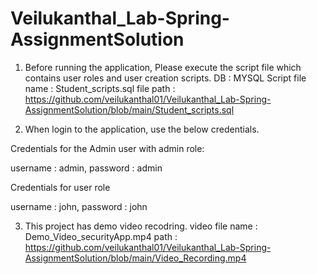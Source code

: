 # Veilukanthal_Lab-Spring-AssignmentSolution

1) Before running the application, Please execute the script file which contains user roles and user creation scripts.
DB : MYSQL
Script file name : Student_scripts.sql
file path : https://github.com/veilukanthal01/Veilukanthal_Lab-Spring-AssignmentSolution/blob/main/Student_scripts.sql

2) When login to the application, use the below credentials.

  Credentials for the Admin user with admin role:


  username : admin,
  password : admin

  Credentials for user role


  username : john,
  password : john

3) This project has demo   video recodring.
video file name : Demo_Video_securityApp.mp4
path : https://github.com/veilukanthal01/Veilukanthal_Lab-Spring-AssignmentSolution/blob/main/Video_Recording.mp4
